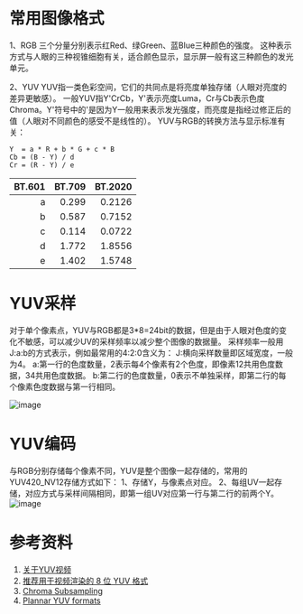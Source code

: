 # 常用图像格式

1、RGB
三个分量分别表示红Red、绿Green、蓝Blue三种颜色的强度。
这种表示方式与人眼的三种视锥细胞有关，适合颜色显示，显示屏一般有这三种颜色的发光单元。

2、YUV
YUV指一类色彩空间，它们的共同点是将亮度单独存储（人眼对亮度的差异更敏感）。
一般YUV指Y'CrCb，Y'表示亮度Luma，Cr与Cb表示色度Chroma。Y'符号中的'是因为Y一般用来表示发光强度，而亮度是指经过修正后的值（人眼对不同颜色的感受不是线性的）。
YUV与RGB的转换方法与显示标准有关：

```
Y  = a * R + b * G + c * B
Cb = (B - Y) / d
Cr = (R - Y) / e
```

| BT.601 | BT.709 | BT.2020 |
| --------: | -------: | --------: |
|    a    |  0.299 |  0.2126 | 0.2627 |
|    b    |  0.587 |  0.7152 | 0.6780 |
|    c    |  0.114 |  0.0722 | 0.0593 |
|    d    |  1.772 |  1.8556 | 1.8814 |
|    e    |  1.402 |  1.5748 | 1.4746 |

# YUV采样

对于单个像素点，YUV与RGB都是3*8=24bit的数据，但是由于人眼对色度的变化不敏感，可以减少UV的采样频率以减少整个图像的数据量。
采样频率一般用J\:a\:b的方式表示，例如最常用的4:2:0含义为：
J:横向采样数量即区域宽度，一般为4。
a:第一行的色度数量，2表示每4个像素有2个色度，即像素12共用色度数据，34共用色度数据。
b:第二行的色度数量，0表示不单独采样，即第二行的每个像素色度数据与第一行相同。

![image](https://wiki.huawei.com/vision-file-storage/api/file/download/upload-v2/WIKI20230210738416/9707104/image.png)

# YUV编码

与RGB分别存储每个像素不同，YUV是整个图像一起存储的，常用的YUV420_NV12存储方式如下：
1、存储Y，与像素点对应。
2、每组UV一起存储，对应方式与采样间隔相同，即第一组UV对应第一行与第二行的前两个Y。
![image](https://wiki.huawei.com/vision-file-storage/api/file/download/upload-v2/WIKI20230210738416/9707607/image.png)

# 参考资料

1. [关于YUV视频](https://learn.microsoft.com/zh-cn/windows/win32/medfound/about-yuv-video)
2. [推荐用于视频渲染的 8 位 YUV 格式](https://learn.microsoft.com/zh-cn/windows/win32/medfound/recommended-8-bit-yuv-formats-for-video-rendering)
3. [Chroma Subsampling](https://en.wikipedia.org/wiki/Chroma_subsampling)
4. [Plannar YUV formats](https://docs.kernel.org/userspace-api/media/v4l/pixfmt-yuv-planar.html)
